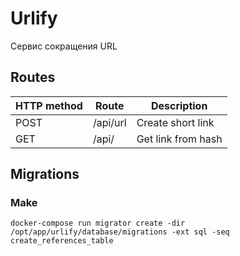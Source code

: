 # Urlify

Сервис сокращения URL

## Routes

| HTTP method | Route       | Description        |
|-------------|-------------|--------------------|
| POST        | /api/url    | Create short link  |
| GET         | /api/<hash> | Get link from hash |

## Migrations

### Make

```shell
docker-compose run migrator create -dir /opt/app/urlify/database/migrations -ext sql -seq create_references_table
```